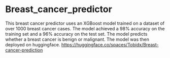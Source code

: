 # Breast_cancer_predictor

This breast cancer predictor uses an XGBoost model trained on a dataset of over 1000 breast cancer cases. The model achieved a 98% accuracy on the training set and a 96% accuracy on the test set. The model predicts whether a breast cancer is benign or malignant. The model was then deployed on huggingface.
https://huggingface.co/spaces/Tobidx/Breast-cancer-prediction
